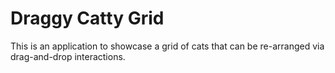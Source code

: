 # Draggy Catty Grid

This is an application to showcase a grid of cats that can be re-arranged via drag-and-drop interactions.